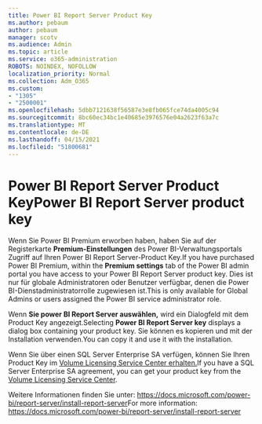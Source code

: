 ```yaml
---
title: Power BI Report Server Product Key
ms.author: pebaum
author: pebaum
manager: scotv
ms.audience: Admin
ms.topic: article
ms.service: o365-administration
ROBOTS: NOINDEX, NOFOLLOW
localization_priority: Normal
ms.collection: Adm_O365
ms.custom:
- "1305"
- "2500001"
ms.openlocfilehash: 5dbb7121638f56587e3e8fb065fce74da4005c94
ms.sourcegitcommit: 8bc60ec34bc1e40685e3976576e04a2623f63a7c
ms.translationtype: MT
ms.contentlocale: de-DE
ms.lasthandoff: 04/15/2021
ms.locfileid: "51800681"
---
```

# <a name="power-bi-report-server-product-key"></a><span data-ttu-id="77fb6-102">Power BI Report Server Product Key</span><span class="sxs-lookup"><span data-stu-id="77fb6-102">Power BI Report Server product key</span></span>

<span data-ttu-id="77fb6-103">Wenn Sie Power BI Premium erworben haben, haben Sie auf der Registerkarte **Premium-Einstellungen** des Power BI-Verwaltungsportals Zugriff auf Ihren Power BI Report Server-Product Key.</span><span class="sxs-lookup"><span data-stu-id="77fb6-103">If you have purchased Power BI Premium, within the **Premium settings** tab of the Power BI admin portal you have access to your Power BI Report Server product key.</span></span> <span data-ttu-id="77fb6-104">Dies ist nur für globale Administratoren oder Benutzer verfügbar, denen die Power BI-Dienstadministratorrolle zugewiesen ist.</span><span class="sxs-lookup"><span data-stu-id="77fb6-104">This is only available for Global Admins or users assigned the Power BI service administrator role.</span></span>

<span data-ttu-id="77fb6-105">Wenn **Sie power BI Report Server auswählen,** wird ein Dialogfeld mit dem Product Key angezeigt.</span><span class="sxs-lookup"><span data-stu-id="77fb6-105">Selecting **Power BI Report Server key** displays a dialog box containing your product key.</span></span> <span data-ttu-id="77fb6-106">Sie können es kopieren und mit der Installation verwenden.</span><span class="sxs-lookup"><span data-stu-id="77fb6-106">You can copy it and use it with the installation.</span></span>

<span data-ttu-id="77fb6-107">Wenn Sie über einen SQL Server Enterprise SA verfügen, können Sie Ihren Product Key im [Volume Licensing Service Center erhalten.](https://www.microsoft.com/Licensing/servicecenter/)</span><span class="sxs-lookup"><span data-stu-id="77fb6-107">If you have a SQL Server Enterprise SA agreement, you can get your product key from the [Volume Licensing Service Center](https://www.microsoft.com/Licensing/servicecenter/).</span></span>

<span data-ttu-id="77fb6-108">Weitere Informationen finden Sie unter: https://docs.microsoft.com/power-bi/report-server/install-report-server</span><span class="sxs-lookup"><span data-stu-id="77fb6-108">For more information: https://docs.microsoft.com/power-bi/report-server/install-report-server</span></span>
